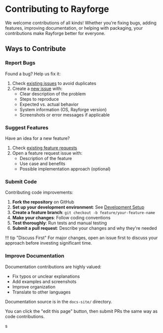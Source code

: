 # Contributing to Rayforge

We welcome contributions of all kinds! Whether you're fixing bugs, adding features, improving documentation, or helping with packaging, your contributions make Rayforge better for everyone.

## Ways to Contribute

### Report Bugs

Found a bug? Help us fix it:

1. Check [existing issues](https://github.com/barebaric/rayforge/issues) to avoid duplicates
2. Create a [new issue](https://github.com/barebaric/rayforge/issues/new) with:
   - Clear description of the problem
   - Steps to reproduce
   - Expected vs. actual behavior
   - System information (OS, Rayforge version)
   - Screenshots or error messages if applicable

### Suggest Features

Have an idea for a new feature?

1. Check [existing feature requests](https://github.com/barebaric/rayforge/issues?q=is%3Aissue+label%3Aenhancement)
2. Open a feature request issue with:
   - Description of the feature
   - Use case and benefits
   - Possible implementation approach (optional)

### Submit Code

Contributing code improvements:

1. **Fork the repository** on GitHub
2. **Set up your development environment**: See [Development Setup](development.md)
3. **Create a feature branch**: `git checkout -b feature/your-feature-name`
4. **Make your changes**: Follow coding conventions
5. **Test thoroughly**: Run tests and manual testing
6. **Submit a pull request**: Describe your changes and why they're needed

!!! tip "Discuss First"
    For major changes, open an issue first to discuss your approach before investing significant time.

### Improve Documentation

Documentation contributions are highly valued:

- Fix typos or unclear explanations
- Add examples and screenshots
- Improve organization
- Translate to other languages

Documentation source is in the `docs-site/` directory. 

You can click the "edit this page" button, then submit PRs the same way as
code contributions.

s